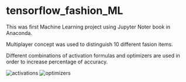 # tensorflow_fashion_ML

This was first Machine Learning project using Jupyter Noter book in Anaconda.

Multiplayer concept was used to distinguish 10 different fasion items.

Different combinations of activation formulas and optimizers are used in order to increase percentage of accuracy.


![activations](https://user-images.githubusercontent.com/98497929/193501623-0bb8627e-6f68-4272-b840-a8b3de256f9e.png)
![optimizers](https://user-images.githubusercontent.com/98497929/193501627-78e2b753-f86d-455f-8e67-2eb866ff5aad.PNG)
